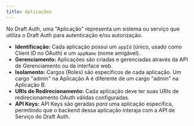 ```yaml
---
title: Aplicações
---
```


No Draft Auth, uma "Aplicação" representa um sistema ou serviço que utiliza o Draft Auth para autenticação e/ou autorização.

- **Identificação:** Cada aplicação possui um `appId` (único, usado como Client ID no OAuth) e um `appName` (nome amigável).
- **Gerenciamento:** Aplicações são criadas e gerenciadas através da API de Gerenciamento ou da interface web.
- **Isolamento:** Cargos (Roles) são específicos de cada aplicação. Um cargo "admin" na Aplicação A é diferente de um cargo "admin" na Aplicação B.
- **URIs de Redirecionamento:** Cada aplicação deve ter suas URIs de redirecionamento OAuth válidas configuradas.
- **API Keys:** API Keys são geradas _para_ uma aplicação específica, permitindo que o backend dessa aplicação interaja com a API de Serviço do Draft Auth.

